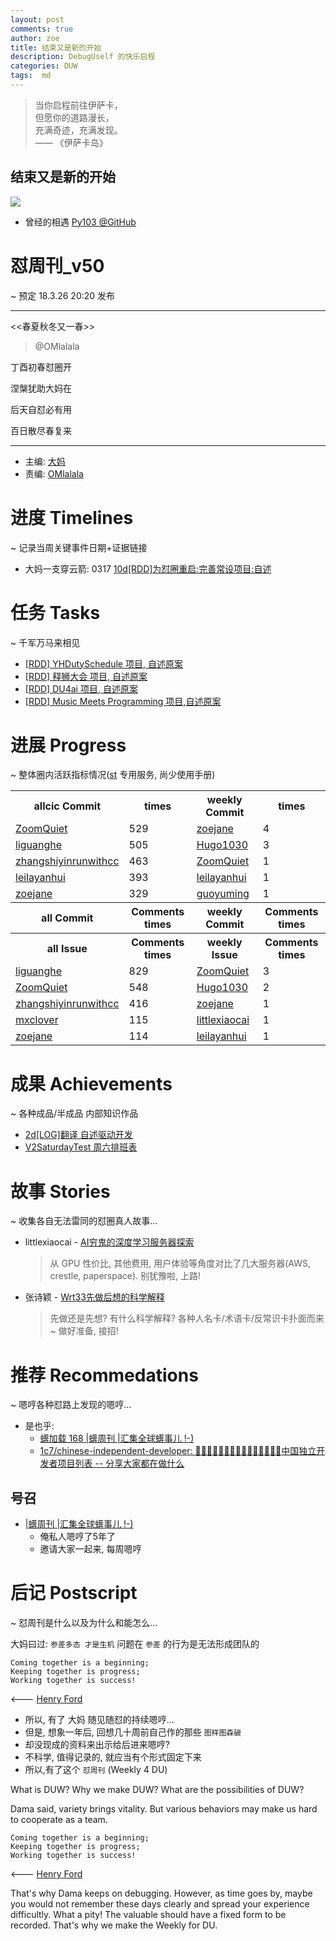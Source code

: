 ```yaml
---
layout: post
comments: true
author: zoe
title: 结束又是新的开始
description: DebugUself 的快乐启程
categories: DUW
tags:  md
---
```



> 当你启程前往伊萨卡，  
但愿你的道路漫长，  
充满奇迹，充满发现。  
—— 《伊萨卡岛》

<!--more-->

## 结束又是新的开始

![](http://findingbryan.com/wp-content/uploads/2014/01/Ready-To-Start-Something-New.jpg)

- 曾经的相遇 [Py103 @GitHub](https://github.com/AIMinder/Py103)

# 怼周刊_v50
~ 预定 18.3.26 20:20 发布

-----------------------------------------

<<春夏秋冬又一春>>
				
> @OMlalala

丁酉初春怼圈开

涅槃犹助大妈在

后天自怼必有用

百日散尽春复来

-----------------------------------------

- 主编: [大妈](http://du.zoomquiet.io/2014-02/ac0-zq/)
- 责编: [OMlalala](https://github.com/OMlalala)

# 进度 Timelines
~ 记录当周关键事件日期+证据链接
- 大妈一支穿云箭: 0317 [10d[RDD]为怼圈重启:完善常设项目:自述](https://github.com/DebugUself/du4proto/issues/357)

# 任务 Tasks
~ 千军万马来相见
- [[RDD] YHDutySchedule 项目, 自述原案](https://github.com/DebugUself/du4proto/issues/360)
- [[RDD] 释狮大会 项目, 自述原案](https://github.com/DebugUself/du4proto/issues/361)
- [[RDD] DU4ai 项目, 自述原案](https://github.com/DebugUself/du4proto/issues/362)
- [[RDD] Music Meets Programming 项目,自述原案](https://github.com/DebugUself/du4proto/issues/363)


# 进展 Progress
~ 整体圈内活跃指标情况([st](https://github.com/DebugUself/du4proto/tree/DU_tools/st) 专用服务, 尚少使用手册)
<table>
<tr><th>allcic Commit</th><th> times</th><th>weekly Commit</th><th> times</th></tr>
<tr><td>
            <a href='http://github.com/ZoomQuiet'>ZoomQuiet</a></td><td>529</td>
        <td>
            <a href='http://github.com/zoejane'>zoejane</a></td><td>4</td>
            
<tr><td>
            <a href='http://github.com/liguanghe'>liguanghe</a></td><td>505</td>
        <td>
            <a href='http://github.com/Hugo1030'>Hugo1030</a></td><td>3</td>
            
<tr><td>
            <a href='http://github.com/zhangshiyinrunwithcc'>zhangshiyinrunwithcc</a></td><td>463</td>
        <td>
            <a href='http://github.com/ZoomQuiet'>ZoomQuiet</a></td><td>1</td>
            
<tr><td>
            <a href='http://github.com/leilayanhui'>leilayanhui</a></td><td>393</td>
        <td>
            <a href='http://github.com/leilayanhui'>leilayanhui</a></td><td>1</td>
            
<tr><td>
            <a href='http://github.com/zoejane'>zoejane</a></td><td>329</td>
        <td>
            <a href='http://github.com/guoyuming'>guoyuming</a></td><td>1</td>
            
<tr><th>all Commit </th><th>Comments times</th><th>weekly Commit</th><th>Comments times</th></tr>
<tr><th>all Issue </th><th>Comments times</th><th>weekly Issue</th><th>Comments times</th></tr>
<tr><td>
            <a href='http://github.com/liguanghe'>liguanghe</a></td><td>829</td>
        <td>
            <a href='http://github.com/ZoomQuiet'>ZoomQuiet</a></td><td>3</td>
            
<tr><td>
            <a href='http://github.com/ZoomQuiet'>ZoomQuiet</a></td><td>548</td>
        <td>
            <a href='http://github.com/Hugo1030'>Hugo1030</a></td><td>2</td>
            
<tr><td>
            <a href='http://github.com/zhangshiyinrunwithcc'>zhangshiyinrunwithcc</a></td><td>416</td>
        <td>
            <a href='http://github.com/zoejane'>zoejane</a></td><td>1</td>
            
<tr><td>
            <a href='http://github.com/mxclover'>mxclover</a></td><td>115</td>
        <td>
            <a href='http://github.com/littlexiaocai'>littlexiaocai</a></td><td>1</td>
            
<tr><td>
            <a href='http://github.com/zoejane'>zoejane</a></td><td>114</td>
        <td>
            <a href='http://github.com/leilayanhui'>leilayanhui</a></td><td>1</td>
            
</table>


# 成果 Achievements
~ 各种成品/半成品 内部知识作品
- [2d[LOG]翻译 自述驱动开发](https://github.com/DebugUself/du4proto/issues/359)
- [V2SaturdayTest 周六排班表](https://github.com/DebugUself/du4proto/blob/YHDutySchedule/ipynb/V2SaturdayTest.ipynb)

# 故事 Stories
~ 收集各自无法雷同的怼圈真人故事...
- littlexiaocai - [AI穷鬼的深度学习服务器探索](https://github.com/littlexiaocai/deaplearning/blob/master/FashionAI/AI%E7%A9%B7%E9%AC%BC%E7%9A%84%E6%B7%B1%E5%BA%A6%E5%AD%A6%E4%B9%A0%E6%9C%8D%E5%8A%A1%E5%99%A8%E6%8E%A2%E7%B4%A2.md)
	> 从 GPU 性价比, 其他费用, 用户体验等角度对比了几大服务器(AWS, crestle, paperspace). 
	别犹豫啦, 上路!
- 张诗颖 - [Wrt33先做后想的科学解释](http://zhangshiying.in/2018/03/20/Wrt33/)
	> 先做还是先想? 有什么科学解释? 各种人名卡/术语卡/反常识卡扑面而来~ 
	做好准备, 接招! 


# 推荐 Recommedations
~ 嗯哼各种怼路上发现的嗯哼...

- 是也乎:
    + [蠎加载 168 |蠎周刊 |汇集全球蠎事儿 !-)](http://weekly.pychina.org/importpython/importpython-168.html)
    + [1c7/chinese-independent-developer: 👩🏿‍💻👨🏾‍💻👩🏼‍💻👨🏽‍💻👩🏻‍💻中国独立开发者项目列表 -- 分享大家都在做什么](https://github.com/1c7/chinese-independent-developer)

## 号召

- [|蠎周刊 |汇集全球蠎事儿 !-)](http://weekly.pychina.org/archives.html)
    + 俺私人嗯哼了5年了
    + 邀请大家一起来, 每周嗯哼


# 后记 Postscript
~ 怼周刊是什么以及为什么和能怎么...

大妈曰过: `参差多态 才是生机`
问题在 `参差` 的行为是无法形成团队的

	Coming together is a beginning; 
	Keeping together is progress; 
	Working together is success!

<--- [Henry Ford](https://www.brainyquote.com/quotes/quotes/h/henryford121997.html)

- 所以, 有了 大妈 随见随怼的持续嗯哼...
- 但是, 想象一年后, 回想几十周前自己作的那些 `图样图森破` 
- 却没现成的资料来出示给后进来嗯哼?
- 不科学, 值得记录的, 就应当有个形式固定下来
- 所以,有了这个 `怼周刊` (Weekly 4 DU)

What is DUW?
Why we make DUW?
What are the possibilities of DUW?

Dama said, variety brings vitality.
But various behaviors may make us hard to cooperate as a team.

	Coming together is a beginning; 
	Keeping together is progress; 
	Working together is success!

<--- [Henry Ford](https://www.brainyquote.com/quotes/quotes/h/henryford121997.html)

That's why Dama keeps on debugging.
However, as time goes by, maybe you would not remember these days clearly and spread your experience difficultly.
What a pity!
The valuable should have a fixed form to be recorded.
That's why we make the Weekly for DU.



